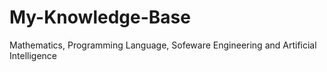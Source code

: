 # My-Knowledge-Base
Mathematics, Programming Language, Sofeware Engineering and Artificial Intelligence
